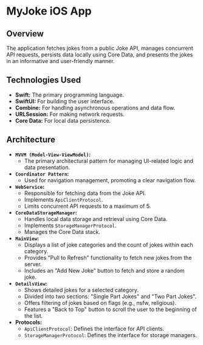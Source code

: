 # MyJoke iOS App 

## Overview

The application fetches jokes from a public Joke API, manages concurrent API requests, persists data locally using Core Data, and presents the jokes in an informative and user-friendly manner.

## Technologies Used

*   **Swift:** The primary programming language.
*   **SwiftUI:** For building the user interface.
*   **Combine:** For handling asynchronous operations and data flow.
*   **URLSession:** For making network requests.
*   **Core Data:** For local data persistence.

## Architecture

*   **`MVVM (Model-View-ViewModel)`:** 
    *   The primary architectural pattern for managing UI-related logic and data presentation.
*   **`Coordinator Pattern`:**
    *   Used for navigation management, promoting a clear navigation flow.
*   **`WebService`:**
    *   Responsible for fetching data from the Joke API.
    *   Implements `ApiClientProtocol`.
    *   Limits concurrent API requests to a maximum of 5.
*   **`CoreDataStorageManager`:**
    *   Handles local data storage and retrieval using Core Data.
    *   Implements `StorageManagerProtocol`.
    *   Manages the Core Data stack.
*   **`MainView`:**
    *   Displays a list of joke categories and the count of jokes within each category.
    *   Provides "Pull to Refresh" functionality to fetch new jokes from the server.
    *   Includes an "Add New Joke" button to fetch and store a random joke.
*   **`DetailsView`:**
    *   Shows detailed jokes for a selected category.
    *   Divided into two sections: "Single Part Jokes" and "Two Part Jokes".
    *   Offers filtering of jokes based on flags (e.g., nsfw, religious).
    *   Features a "Back to Top" button to scroll the user to the beginning of the list.
*   **Protocols:**
    *   `ApiClientProtocol`: Defines the interface for API clients.
    *   `StorageManagerProtocol`: Defines the interface for storage managers.

